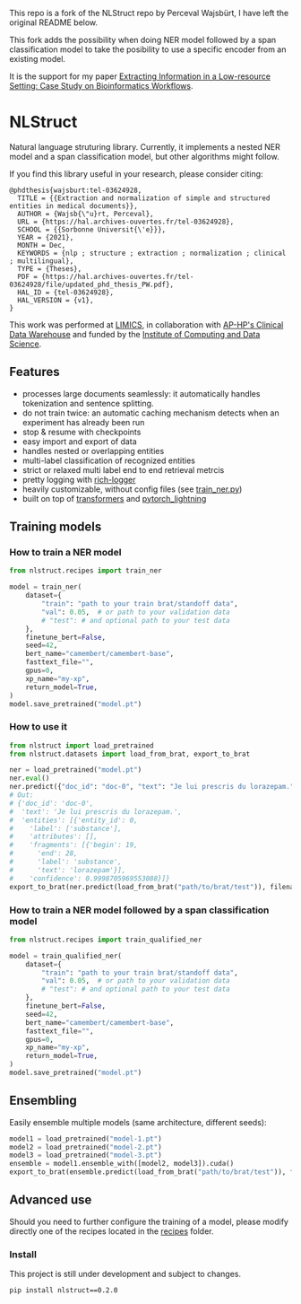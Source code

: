 This repo is a fork of the NLStruct repo by Perceval Wajsbürt, I have left the original README below.

This fork adds the possibility when doing NER model followed by a span classification model to take the posibility to use a specific encoder from an existing model.

It is the support for my paper [Extracting Information in a Low-resource Setting: Case Study on Bioinformatics Workflows](https://arxiv.org/abs/2411.19295).

# NLStruct

Natural language struturing library.
Currently, it implements a nested NER model and a span classification model, but other algorithms might follow.

If you find this library useful in your research, please consider citing:

```
@phdthesis{wajsburt:tel-03624928,
  TITLE = {{Extraction and normalization of simple and structured entities in medical documents}},
  AUTHOR = {Wajsb{\"u}rt, Perceval},
  URL = {https://hal.archives-ouvertes.fr/tel-03624928},
  SCHOOL = {{Sorbonne Universit{\'e}}},
  YEAR = {2021},
  MONTH = Dec,
  KEYWORDS = {nlp ; structure ; extraction ; normalization ; clinical ; multilingual},
  TYPE = {Theses},
  PDF = {https://hal.archives-ouvertes.fr/tel-03624928/file/updated_phd_thesis_PW.pdf},
  HAL_ID = {tel-03624928},
  HAL_VERSION = {v1},
}
```

This work was performed at [LIMICS](http://www.limics.fr/), in collaboration with [AP-HP's Clinical Data Warehouse](https://eds.aphp.fr/) and funded by the [Institute of Computing and Data Science](https://iscd.sorbonne-universite.fr/).

## Features

- processes large documents seamlessly: it automatically handles tokenization and sentence splitting.
- do not train twice: an automatic caching mechanism detects when an experiment has already been run
- stop & resume with checkpoints
- easy import and export of data
- handles nested or overlapping entities
- multi-label classification of recognized entities
- strict or relaxed multi label end to end retrieval metrcis
- pretty logging with [rich-logger](https://github.com/percevalw/rich_logger)
- heavily customizable, without config files (see [train_ner.py](https://github.com/percevalw/nlstruct/blob/nlstruct/recipes/train_ner.py))
- built on top of [transformers](https://github.com/huggingface/transformers) and [pytorch_lightning](https://github.com/PyTorchLightning/pytorch-lightning)

## Training models

### How to train a NER model

```python
from nlstruct.recipes import train_ner

model = train_ner(
    dataset={
        "train": "path to your train brat/standoff data",
        "val": 0.05,  # or path to your validation data
        # "test": # and optional path to your test data
    },
    finetune_bert=False,
    seed=42,
    bert_name="camembert/camembert-base",
    fasttext_file="",
    gpus=0,
    xp_name="my-xp",
    return_model=True,
)
model.save_pretrained("model.pt")
```

### How to use it

```python
from nlstruct import load_pretrained
from nlstruct.datasets import load_from_brat, export_to_brat

ner = load_pretrained("model.pt")
ner.eval()
ner.predict({"doc_id": "doc-0", "text": "Je lui prescris du lorazepam."})
# Out: 
# {'doc_id': 'doc-0',
#  'text': 'Je lui prescris du lorazepam.',
#  'entities': [{'entity_id': 0,
#    'label': ['substance'],
#    'attributes': [],
#    'fragments': [{'begin': 19,
#      'end': 28,
#      'label': 'substance',
#      'text': 'lorazepam'}],
#    'confidence': 0.9998705969553088}]}
export_to_brat(ner.predict(load_from_brat("path/to/brat/test")), filename_prefix="path/to/exported_brat")
```

### How to train a NER model followed by a span classification model

```python
from nlstruct.recipes import train_qualified_ner

model = train_qualified_ner(
    dataset={
        "train": "path to your train brat/standoff data",
        "val": 0.05,  # or path to your validation data
        # "test": # and optional path to your test data
    },
    finetune_bert=False,
    seed=42,
    bert_name="camembert/camembert-base",
    fasttext_file="",
    gpus=0,
    xp_name="my-xp",
    return_model=True,
)
model.save_pretrained("model.pt")
```

## Ensembling

Easily ensemble multiple models (same architecture, different seeds):
```python
model1 = load_pretrained("model-1.pt")
model2 = load_pretrained("model-2.pt")
model3 = load_pretrained("model-3.pt")
ensemble = model1.ensemble_with([model2, model3]).cuda()
export_to_brat(ensemble.predict(load_from_brat("path/to/brat/test")), filename_prefix="path/to/exported_brat")
```

## Advanced use

Should you need to further configure the training of a model, please modify directly one 
of the recipes located in the [recipes](nlstruct/recipes/) folder.


### Install

This project is still under development and subject to changes.

```bash
pip install nlstruct==0.2.0
```
